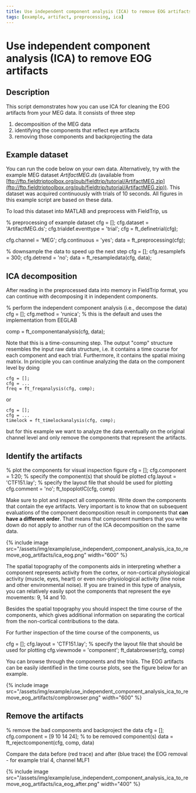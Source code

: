 ```yaml
---
title: Use independent component analysis (ICA) to remove EOG artifacts
tags: [example, artifact, preprocessing, ica]
---
```


# Use independent component analysis (ICA) to remove EOG artifacts

## Description

This script demonstrates how you can use ICA for cleaning the EOG artifacts from your MEG data. It consists of three step
 1.  decomposition of the MEG data
 2.  identifying the components that reflect eye artifacts
 3.  removing those components and backprojecting the data

## Example dataset

You can run the code below on your own data. Alternatively, try with the example MEG dataset *ArtifactMEG.ds* (available from [ftp://ftp.fieldtriptoolbox.org/pub/fieldtrip/tutorial/ArtifactMEG.zip](ftp://ftp.fieldtriptoolbox.org/pub/fieldtrip/tutorial/ArtifactMEG.zip)). This dataset was acquired continuously with trials of 10 seconds. All figures in this example script are based on these data.

To load this dataset into MATLAB and preprocess with FieldTrip, us

  
  % preprocessing of example dataset
  cfg = [];
  cfg.dataset            = 'ArtifactMEG.ds';
  cfg.trialdef.eventtype = 'trial';
  cfg = ft_definetrial(cfg);
  
  cfg.channel            = 'MEG';
  cfg.continuous         = 'yes';
  data = ft_preprocessing(cfg);
  
  % downsample the data to speed up the next step
  cfg = [];
  cfg.resamplefs = 300;
  cfg.detrend    = 'no';
  data = ft_resampledata(cfg, data);

## ICA decomposition

After reading in the preprocessed data into memory in FieldTrip format, you can continue with decomposing it in independent components.

  
  % perform the independent component analysis (i.e., decompose the data)
  cfg        = [];
  cfg.method = 'runica'; % this is the default and uses the implementation from EEGLAB
  
  comp = ft_componentanalysis(cfg, data);

Note that this is a time-consuming step. The output "comp" structure resembles the input raw data structure, i.e. it contains a time course for each component and each trial. Furthermore, it contains the spatial mixing matrix. In principle you can continue analyzing the data on the component level by doing

    cfg = [];
    cfg = ...
    freq = ft_freqanalysis(cfg, comp);

or

    cfg = [];
    cfg = ...
    timelock = ft_timelockanalysis(cfg, comp);

but for this example we want to analyze the data eventually on the original channel level and only remove the components that represent the artifacts.

## Identify the artifacts

  
  % plot the components for visual inspection
  figure
  cfg = [];
  cfg.component = 1:20;       % specify the component(s) that should be plotted
  cfg.layout    = 'CTF151.lay'; % specify the layout file that should be used for plotting
  cfg.comment   = 'no';
  ft_topoplotIC(cfg, comp)

Make sure to plot and inspect all components. Write down the components that contain the eye artifacts. Very important is to know that on subsequent evaluations of the component decomposition result in components that **can have a different order**. That means that component numbers that you write down do not apply to another run of the ICA decomposition on the same data.

{% include image src="/assets/img/example/use_independent_component_analysis_ica_to_remove_eog_artifacts/ica_eog.png" width="600" %}

The spatial topography of the components aids in interpreting whether a component represents activity from the cortex, or non-cortical physiological activity (muscle, eyes, heart) or even non-physiological activity (line noise and other environmental noise). If you are trained in this type of analysis, you can relatively easily spot the components that represent the eye movements: 9, 14 and 10. 

Besides the spatial topography you should inspect the time course of the components, which gives additional information on separating the cortical from the non-cortical contributions to the data.

For further inspection of the time course of the components, us

  
  cfg = [];
  cfg.layout = 'CTF151.lay'; % specify the layout file that should be used for plotting
  cfg.viewmode = 'component';
  ft_databrowser(cfg, comp)

You can browse through the components and the trials. The EOG artifacts can be easily identified in the time course plots, see the figure below for an example.

{% include image src="/assets/img/example/use_independent_component_analysis_ica_to_remove_eog_artifacts/compbrowser.png" width="600" %}

## Remove the artifacts

  
  % remove the bad components and backproject the data
  cfg = [];
  cfg.component = [9 10 14 24]; % to be removed component(s)
  data = ft_rejectcomponent(cfg, comp, data)

Compare the data before (red trace) and after (blue trace) the EOG removal - for example trial 4, channel MLF1

{% include image src="/assets/img/example/use_independent_component_analysis_ica_to_remove_eog_artifacts/ica_eog_after.png" width="400" %}

